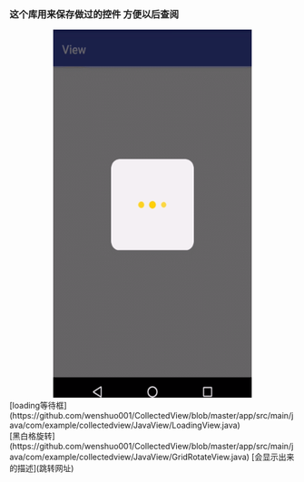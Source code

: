 ### 这个库用来保存做过的控件 方便以后查阅
 
<div align=center><img width="350" height="650" src="https://github.com/wenshuo001/CollectedView/blob/master/gif/balckblock.gif"/></div>
[loading等待框](https://github.com/wenshuo001/CollectedView/blob/master/app/src/main/java/com/example/collectedview/JavaView/LoadingView.java)
<br>[黑白格旋转](https://github.com/wenshuo001/CollectedView/blob/master/app/src/main/java/com/example/collectedview/JavaView/GridRotateView.java)
[会显示出来的描述](跳转网址)
 
